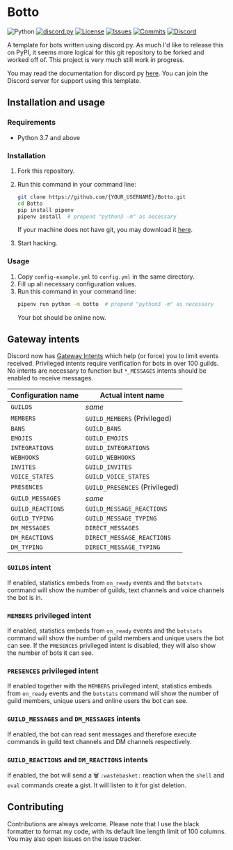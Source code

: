 # Botto

![Python][python-shield]
[![discord.py][discordpy-shield]][discordpy-url]
[![License][license-shield]][license-url]
[![Issues][issues-shield]][issues-url]
[![Commits][commits-shield]][commits-url]
[![Discord][discord-shield]][discord-url]

[python-shield]: https://img.shields.io/badge/python-3.7%20%7C%203.8-blue.svg
[discordpy-shield]: https://img.shields.io/badge/discord.py-1.5.0-g
[discordpy-url]: https://github.com/Rapptz/discord.py/tree/v1.5.0
[license-shield]: https://img.shields.io/github/license/MusicOnline/Botto
[license-url]: https://github.com/MusicOnline/Botto/blob/master/LICENSE
[issues-shield]: https://img.shields.io/github/issues/MusicOnline/Botto
[issues-url]: https://github.com/MusicOnline/Botto/issues
[commits-shield]: https://img.shields.io/github/commit-activity/m/MusicOnline/Botto
[commits-url]: https://github.com/MusicOnline/Botto/commits
[discord-shield]: https://img.shields.io/discord/470114854762577920?color=%237289DA&label=chat%2Fsupport&logo=discord&logoColor=white
[discord-url]: https://discord.gg/wp7Wxzs

A template for bots written using discord.py.
As much I'd like to release this on PyPI, it seems more logical for this git repository to be forked and worked off of.
This project is very much still work in progress.

You may read the documentation for discord.py [here](https://discordpy.readthedocs.io/en/latest/index.html).
You can join the Discord server for support using this template.

## Installation and usage

### Requirements

-   Python 3.7 and above

### Installation

1. Fork this repository.

2. Run this command in your command line:

    ```bash
    git clone https://github.com/{YOUR_USERNAME}/Botto.git
    cd Botto
    pip install pipenv
    pipenv install  # prepend "python3 -m" as necessary
    ```

    If your machine does not have git, you may download it [here](https://git-scm.com/download/win).

3. Start hacking.

### Usage

1. Copy `config-example.yml` to `config.yml` in the same directory.
2. Fill up all necessary configuration values.
3. Run this command in your command line:
    ```bash
    pipenv run python -m botto  # prepend "python3 -m" as necessary
    ```
    Your bot should be online now.

## Gateway intents

Discord now has [Gateway Intents][gateway-intents-docs] which help (or force) you to limit events received. Privileged intents require verification for bots in over 100 guilds. No intents are necessary to function but `*_MESSAGES` intents should be enabled to receive messages.

| Configuration name         | Actual intent name             |
| -------------------------- | ------------------------------ |
| `GUILDS`                   | _same_                         |
| `MEMBERS`                  | `GUILD_MEMBERS` (Privileged)   |
| `BANS`                     | `GUILD_BANS`                   |
| `EMOJIS`                   | `GUILD_EMOJIS`                 |
| `INTEGRATIONS`             | `GUILD_INTEGRATIONS`           |
| `WEBHOOKS`                 | `GUILD_WEBHOOKS`               |
| `INVITES`                  | `GUILD_INVITES`                |
| `VOICE_STATES`             | `GUILD_VOICE_STATES`           |
| `PRESENCES`                | `GUILD_PRESENCES` (Privileged) |
| `GUILD_MESSAGES`           | _same_                         |
| `GUILD_REACTIONS`          | `GUILD_MESSAGE_REACTIONS`      |
| `GUILD_TYPING`             | `GUILD_MESSAGE_TYPING`         |
| `DM_MESSAGES`              | `DIRECT_MESSAGES`              |
| `DM_REACTIONS`             | `DIRECT_MESSAGE_REACTIONS`     |
| `DM_TYPING`                | `DIRECT_MESSAGE_TYPING`        |

[gateway-intents-docs]: https://discord.com/developers/docs/topics/gateway#gateway-intents

### `GUILDS` intent

If enabled, statistics embeds from `on_ready` events and the `botstats` command will show the number of guilds, text channels and voice channels the bot is in.

### `MEMBERS` privileged intent

If enabled, statistics embeds from `on_ready` events and the `botstats` command will show the number of guild members and unique users the bot can see. If the `PRESENCES` privileged intent is disabled, they will also show the number of bots it can see.

### `PRESENCES` privileged intent

If enabled together with the `MEMBERS` privileged intent, statistics embeds from `on_ready` events and the `botstats` command will show the number of guild members, unique users and online users the bot can see.

### `GUILD_MESSAGES` and `DM_MESSAGES` intents

If enabled, the bot can read sent messages and therefore execute commands in guild text channels and DM channels respectively.

### `GUILD_REACTIONS` and `DM_REACTIONS` intents

If enabled, the bot will send a 🗑️ `:wastebasket:` reaction when the `shell` and `eval` commands create a gist. It will listen to it for gist deletion.

## Contributing

Contributions are always welcome.
Please note that I use the black formatter to format my code, with its default line length limit of 100 columns. You may also open issues on the issue tracker.
